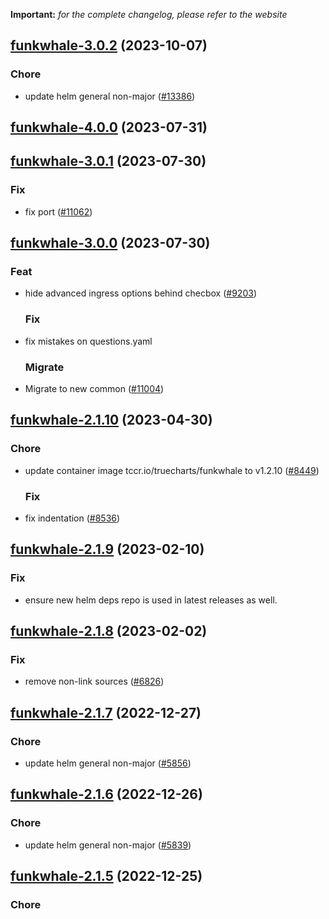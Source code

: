 **Important:**
*for the complete changelog, please refer to the website*




## [funkwhale-3.0.2](https://github.com/truecharts/charts/compare/funkwhale-4.0.0...funkwhale-3.0.2) (2023-10-07)

### Chore

- update helm general non-major ([#13386](https://github.com/truecharts/charts/issues/13386))
  
  



## [funkwhale-4.0.0](https://github.com/truecharts/charts/compare/funkwhale-3.0.1...funkwhale-4.0.0) (2023-07-31)




## [funkwhale-3.0.1](https://github.com/truecharts/charts/compare/funkwhale-3.0.0...funkwhale-3.0.1) (2023-07-30)

### Fix

- fix port ([#11062](https://github.com/truecharts/charts/issues/11062))
  
  


## [funkwhale-3.0.0](https://github.com/truecharts/charts/compare/funkwhale-2.1.10...funkwhale-3.0.0) (2023-07-30)

### Feat

- hide advanced ingress options behind checbox ([#9203](https://github.com/truecharts/charts/issues/9203))
  
  ### Fix

- fix mistakes on questions.yaml
  
  ### Migrate

- Migrate to new common ([#11004](https://github.com/truecharts/charts/issues/11004))
  
  


## [funkwhale-2.1.10](https://github.com/truecharts/charts/compare/funkwhale-2.1.9...funkwhale-2.1.10) (2023-04-30)

### Chore

- update container image tccr.io/truecharts/funkwhale to v1.2.10 ([#8449](https://github.com/truecharts/charts/issues/8449))
  
  ### Fix

- fix indentation ([#8536](https://github.com/truecharts/charts/issues/8536))
  
  


## [funkwhale-2.1.9](https://github.com/truecharts/charts/compare/funkwhale-2.1.8...funkwhale-2.1.9) (2023-02-10)

### Fix

- ensure new helm deps repo is used in latest releases as well.
  
  


## [funkwhale-2.1.8](https://github.com/truecharts/charts/compare/funkwhale-2.1.7...funkwhale-2.1.8) (2023-02-02)

### Fix

- remove non-link sources ([#6826](https://github.com/truecharts/charts/issues/6826))
  
  


## [funkwhale-2.1.7](https://github.com/truecharts/charts/compare/funkwhale-2.1.6...funkwhale-2.1.7) (2022-12-27)

### Chore

- update helm general non-major ([#5856](https://github.com/truecharts/charts/issues/5856))
  
  


## [funkwhale-2.1.6](https://github.com/truecharts/charts/compare/funkwhale-2.1.5...funkwhale-2.1.6) (2022-12-26)

### Chore

- update helm general non-major ([#5839](https://github.com/truecharts/charts/issues/5839))
  
  


## [funkwhale-2.1.5](https://github.com/truecharts/charts/compare/funkwhale-2.1.4...funkwhale-2.1.5) (2022-12-25)

### Chore
